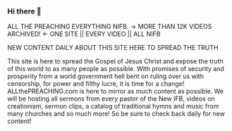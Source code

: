 ### Hi there 👋
ALL THE PREACHING
EVERYTHING NIFB.
→ MORE THAN 12K VIDEOS ARCHIVED! ←
ONE SITE || EVERY VIDEO || ALL NIFB

NEW CONTENT DAILY
ABOUT THIS SITE
HERE TO SPREAD THE TRUTH

This site is here to spread the Gospel of Jesus Christ and expose the truth of this world to as many people as possible. With promises of security and prosperity from a world government hell bent on ruling over us with censorship, for power and filthy lucre, it is time for a change! ALLthePREACHING.com is here to mirror as much content as possible. We will be hosting all sermons from every pastor of the New IFB, videos on creationism, sermon clips, a catalog of traditional hymns and music from many churches and so much more!
So be sure to check back daily for new content!
<!--
**allthepreaching/ALLthePREACHING** is a ✨ _special_ ✨ repository because its `README.md` (this file) appears on your GitHub profile.

Here are some ideas to get you started:

- 🔭 I’m currently working on ...
- 🌱 I’m currently learning ...
- 👯 I’m looking to collaborate on ...
- 🤔 I’m looking for help with ...
- 💬 Ask me about ...
- 📫 How to reach me: ...
- 😄 Pronouns: ...
- ⚡ Fun fact: ...
-->
